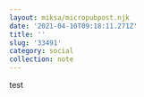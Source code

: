 ```yaml
---
layout: miksa/micropubpost.njk
date: '2021-04-10T09:18:11.271Z'
title: ''
slug: '33491'
category: social
collection: note
---
```

test
